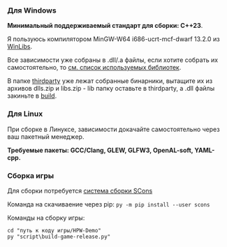 ### Для Windows

**Минимальный поддерживаемый стандарт для сборки: C++23**.

Я пользуюсь компилятором MinGW-W64 i686-ucrt-mcf-dwarf 13.2.0 из [WinLibs](https://winlibs.com/).

Все зависимости уже собраны в .dll/.a файлы, если хотите собрать их самостоятельно, то [см. список используемых библиотек](version.txt).

В папке [thirdparty](thirdparty/) уже лежат собранные бинарники, вытащите их из архивов dlls.zip и libs.zip - lib папку оставьте в thirdparty, а .dll файлы закиньте в [build](build/).

### Для Linux

При сборке в Линуксе, зависимости докачайте самостоятельно через ваш пакетный менеджер.

**Требуемые пакеты: GCC/Clang, GLEW, GLFW3, OpenAL-soft, YAML-cpp.**

### Сборка игры

Для сборки потребуется [система сборки SCons](https://scons.org/)

Команда на скачиваение через pip: ```py -m pip install --user scons```

Команды на сборку игры:
```
cd "путь к коду игры/HPW-Demo"
py "script\build-game-release.py"
```
